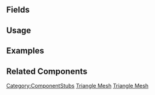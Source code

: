 <languages></languages> <translate>

## Fields

## Usage

## Examples

## Related Components

</translate>

[Category:ComponentStubs](Category:ComponentStubs "wikilink") [Triangle
Mesh](Category:Components{{#translation:}} "wikilink") [Triangle
Mesh](Category:Components:Assets:Procedural_Meshes{{#translation:}} "wikilink")